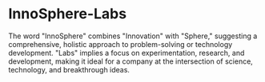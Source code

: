 # InnoSphere-Labs
The word "InnoSphere" combines "Innovation" with "Sphere," suggesting a comprehensive, holistic approach to problem-solving or technology development. "Labs" implies a focus on experimentation, research, and development, making it ideal for a company at the intersection of science, technology, and breakthrough ideas.
